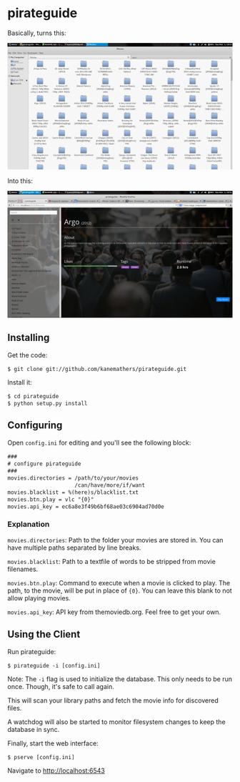 pirateguide
===========

Basically, turns this:

![Before](/docs/before.png)

Into this:

![After](/docs/after.png)

Installing
----------

Get the code:

    $ git clone git://github.com/kanemathers/pirateguide.git

Install it:

    $ cd pirateguide
    $ python setup.py install

Configuring
-----------

Open ``config.ini`` for editing and you'll see the following block:

    ###
    # configure pirateguide
    ###
    movies.directories = /path/to/your/movies
                         /can/have/more/if/want
    movies.blacklist = %(here)s/blacklist.txt
    movies.btn.play = vlc "{0}"
    movies.api_key = ec6a8e3f49b6bf68ae03c6904ad70d0e

### Explanation

``movies.directories``: Path to the folder your movies are stored in. You
                        can have multiple paths separated by line breaks.

``movies.blacklist``: Path to a textfile of words to be stripped from movie
                      filenames.

``movies.btn.play``: Command to execute when a movie is clicked to play. The
                     path, to the movie, will be put in place of ``{0}``.
                     You can leave this blank to not allow playing movies.

``movies.api_key``: API key from themoviedb.org. Feel free to get your own.

Using the Client
----------------

Run pirateguide:

    $ pirateguide -i [config.ini]

Note: The ``-i`` flag is used to initialize the database. This only needs to
be run once. Though, it's safe to call again.

This will scan your library paths and fetch the movie info for discovered
files.

A watchdog will also be started to monitor filesystem changes to keep the
database in sync.

Finally, start the web interface:

    $ pserve [config.ini]

Navigate to [http://localhost:6543](http://localhost:6543)
